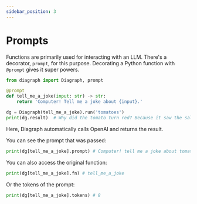 ```yaml
---
sidebar_position: 3
---
```


# Prompts

Functions are primarily used for interacting with an LLM. There's a decorator, `prompt`, for this purpose. Decorating a Python function with `@prompt` gives it super powers.

```python
from diagraph import Diagraph, prompt

@prompt
def tell_me_a_joke(input: str) -> str:
    return 'Computer! Tell me a joke about {input}.'

dg = Diagraph(tell_me_a_joke).run('tomatoes')
print(dg.result)  # Why did the tomato turn red? Because it saw the salad dressing!
```

Here, Diagraph automatically calls OpenAI and returns the result.

You can see the prompt that was passed:

```python
print(dg[tell_me_a_joke].prompt) # Computer! tell me a joke about tomatoes
```

You can also access the original function:

```python
print(dg[tell_me_a_joke].fn) # tell_me_a_joke
```

Or the tokens of the prompt:

```python
print(dg[tell_me_a_joke].tokens) # 8
```

